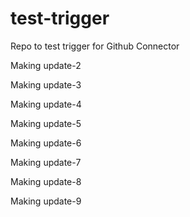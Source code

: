# test-trigger
Repo to test trigger for Github Connector

Making update-2

Making update-3

Making update-4

Making update-5

Making update-6

Making update-7

Making update-8

Making update-9


